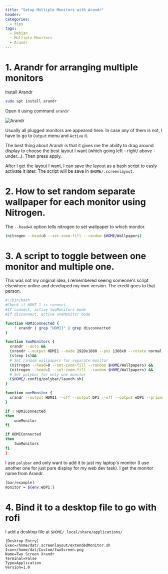 ```yaml
---
title: "Setup Multiple Monitors with Arandr"
header:
categories:
  - tips
tags:
  - Debian
  - Multiple-Monitors
  - Arandr
---
```


# 1. Arandr for arranging multiple monitors

Install Arandr

```bash
sudo apt install arandr
```
Open it using command `arandr`

![Arandr]({{site.baseurl}}/images/arandr.png)

Usually all plugged monitors are appeared here. In case any of them is not, I have to go to `Output` menu and `Active` it.

The best thing about Arandr is that it gives me the ability to drag around display to choose the best layout I want (which going left - right/ above - under...). Then press apply.

After I get the layout I want, I can save the layout as a bash script to easly activate it later. The script will be save in `$HOME/.screenlayout`.

# 2. How to set random separate wallpaper for each monitor using Nitrogen. 

The `--head=X` option tells nitrogen to set wallpaper to which monitor.

```bash
(nitrogen --head=0 --set-zoom-fill --random $HOME/Wallpapers)
```

# 3. A script to toggle between one monitor and multiple one.

This was not my original idea, I remembered seeing someone's script elsewhere online and developed my own version. The credit goes to that person.

```bash
#!/bin/bash
#Check if HDMI 1 is connect
#If connect, active twoMonitors mode 
#If disconnect, active oneMonitor mode

function HDMIConnected {
    ! xrandr | grep "HDMI1" | grep disconnected
}

function twoMonitors {
  xrandr --auto &&
  (xrandr --output HDMI1 --mode 1920x1080 --pos 1366x0 --rotate normal --output DP1 --off --output eDP1 --primary --mode 1366x768 --pos 0x0 --rotate normal --output VIRTUAL1 --off) &&
  (sleep 1s)&&
  # Set random wallpapers for separate monitor
  (nitrogen --head=0 --set-zoom-fill --random $HOME/Wallpapers) &&
  (nitrogen --head=1 --set-zoom-fill --random $HOME/Wallpapers) &&
  # Set polybar for only one monitor
  ($HOME/.config/polybar/launch.sh)
}

function oneMonitor {
  xrandr --output HDMI1 --off --output DP1 --off --output eDP1 --primary --mode 1366x768 --pos 0x0 --rotate normal --output VIRTUAL1 --off
}

if ! HDMIConnected
then
    oneMonitor
fi

if HDMIConnected
then
    twoMonitors
fi
}

```

I use `polybar` and only want to add it to just my laptop's monitor (I use another one for just pure display for my web dev task). I get the monitor name from Arandr.

```bash
[bar/example]
monitor = ${env:eDP1:} 
```

# 4. Bind it to a desktop file to go with rofi

I add a desktop file at `$HOME/.local/share/applications/`

```
[Desktop Entry]
Exec=/home/dat/.screenlayout/extendedMonitor.sh
Icon=/home/dat/Custom/twoScreen.png
Name=Two Screen Xrandr
Terminal=False
Type=Application
Version=1.0
```

